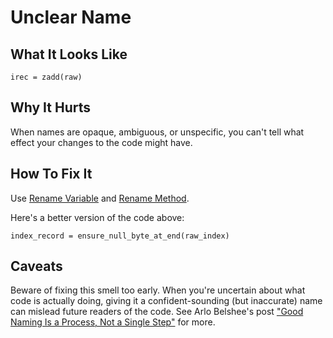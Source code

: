 # Unclear Name

## What It Looks Like

```
irec = zadd(raw)
```

## Why It Hurts

When names are opaque, ambiguous, or unspecific, you can't
tell what effect your changes to the code might have.

## How To Fix It

Use [Rename Variable](../refactorings/rename-variable.md)
and [Rename Method](../refactorings/rename-method.md).

Here's a better version of the code above:

```
index_record = ensure_null_byte_at_end(raw_index)
```

## Caveats

Beware of fixing this smell too early. When you're uncertain
about what code is actually doing, giving it a
confident-sounding (but inaccurate) name can mislead future
readers of the code. See Arlo Belshee's post ["Good Naming
Is a Process, Not a Single
Step"](http://arlobelshee.com/good-naming-is-a-process-not-a-single-step/)
for more.
